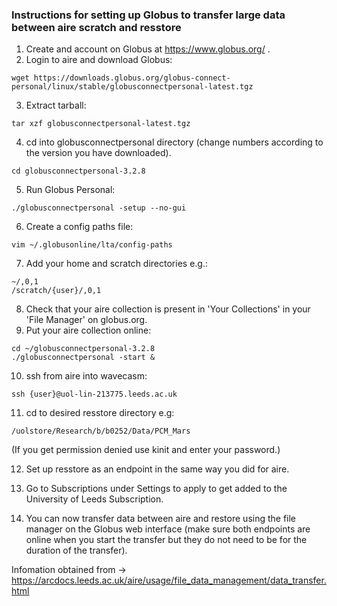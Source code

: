 ### Instructions for setting up Globus to transfer large data between aire scratch and resstore
1) Create and account on Globus at https://www.globus.org/ .
2) Login to aire and download Globus:
```
wget https://downloads.globus.org/globus-connect-personal/linux/stable/globusconnectpersonal-latest.tgz
```
3) Extract tarball:
```
tar xzf globusconnectpersonal-latest.tgz
```
4) cd into globusconnectpersonal directory (change numbers according to the version you have downloaded).
```
cd globusconnectpersonal-3.2.8
```
5) Run Globus Personal:
```
./globusconnectpersonal -setup --no-gui
```
6) Create a config paths file:
```
vim ~/.globusonline/lta/config-paths
```
7) Add your home and scratch directories e.g.:
```
~/,0,1
/scratch/{user}/,0,1
```
8) Check that your aire collection is present in 'Your Collections' in your 'File Manager' on globus.org.
9) Put your aire collection online:
```
cd ~/globusconnectpersonal-3.2.8
./globusconnectpersonal -start &
```
10) ssh from aire into wavecasm:
```
ssh {user}@uol-lin-213775.leeds.ac.uk
```
11) cd to desired resstore directory e.g:
```
/uolstore/Research/b/b0252/Data/PCM_Mars
```
(If you get permission denied use kinit and enter your password.)

12. Set up resstore as an endpoint in the same way you did for aire.  

13. Go to Subscriptions under Settings to apply to get added to the University of Leeds Subscription.  
    
14. You can now transfer data between aire and restore using the file manager on the Globus web interface (make sure both endpoints are online when you start the transfer but they do not need to be for the duration of the transfer).  
    
Infomation obtained from -> https://arcdocs.leeds.ac.uk/aire/usage/file_data_management/data_transfer.html 
